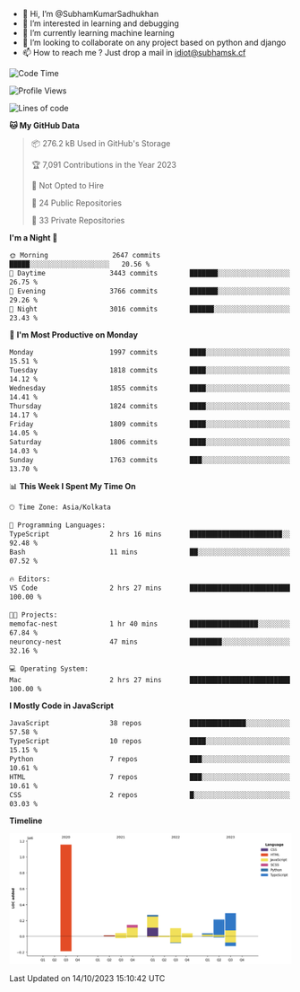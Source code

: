 - 👋 Hi, I’m @SubhamKumarSadhukhan
- 👀 I’m interested in learning and debugging
- 🌱 I’m currently learning machine learning
- 💞️ I’m looking to collaborate on any project based on python and django
- 📫 How to reach me ?
      Just drop a mail in idiot@subhamsk.cf

<!---
SubhamKumarSadhukhan/SubhamKumarSadhukhan is a ✨ special ✨ repository because its `README.md` (this file) appears on your GitHub profile.
You can click the Preview link to take a look at your changes.
--->


<!--START_SECTION:waka-->
![Code Time](http://img.shields.io/badge/Code%20Time-1%2C591%20hrs%2013%20mins-blue)

![Profile Views](http://img.shields.io/badge/Profile%20Views-1-blue)

![Lines of code](https://img.shields.io/badge/From%20Hello%20World%20I%27ve%20Written-2.3%20million%20lines%20of%20code-blue)

**🐱 My GitHub Data** 

> 📦 276.2 kB Used in GitHub's Storage 
 > 
> 🏆 7,091 Contributions in the Year 2023
 > 
> 🚫 Not Opted to Hire
 > 
> 📜 24 Public Repositories 
 > 
> 🔑 33 Private Repositories 
 > 
**I'm a Night 🦉** 

```text
🌞 Morning                2647 commits        █████░░░░░░░░░░░░░░░░░░░░   20.56 % 
🌆 Daytime                3443 commits        ███████░░░░░░░░░░░░░░░░░░   26.75 % 
🌃 Evening                3766 commits        ███████░░░░░░░░░░░░░░░░░░   29.26 % 
🌙 Night                  3016 commits        ██████░░░░░░░░░░░░░░░░░░░   23.43 % 
```
📅 **I'm Most Productive on Monday** 

```text
Monday                   1997 commits        ████░░░░░░░░░░░░░░░░░░░░░   15.51 % 
Tuesday                  1818 commits        ████░░░░░░░░░░░░░░░░░░░░░   14.12 % 
Wednesday                1855 commits        ████░░░░░░░░░░░░░░░░░░░░░   14.41 % 
Thursday                 1824 commits        ████░░░░░░░░░░░░░░░░░░░░░   14.17 % 
Friday                   1809 commits        ████░░░░░░░░░░░░░░░░░░░░░   14.05 % 
Saturday                 1806 commits        ████░░░░░░░░░░░░░░░░░░░░░   14.03 % 
Sunday                   1763 commits        ███░░░░░░░░░░░░░░░░░░░░░░   13.70 % 
```


📊 **This Week I Spent My Time On** 

```text
🕑︎ Time Zone: Asia/Kolkata

💬 Programming Languages: 
TypeScript               2 hrs 16 mins       ███████████████████████░░   92.48 % 
Bash                     11 mins             ██░░░░░░░░░░░░░░░░░░░░░░░   07.52 % 

🔥 Editors: 
VS Code                  2 hrs 27 mins       █████████████████████████   100.00 % 

🐱‍💻 Projects: 
memofac-nest             1 hr 40 mins        █████████████████░░░░░░░░   67.84 % 
neuroncy-nest            47 mins             ████████░░░░░░░░░░░░░░░░░   32.16 % 

💻 Operating System: 
Mac                      2 hrs 27 mins       █████████████████████████   100.00 % 
```

**I Mostly Code in JavaScript** 

```text
JavaScript               38 repos            ██████████████░░░░░░░░░░░   57.58 % 
TypeScript               10 repos            ████░░░░░░░░░░░░░░░░░░░░░   15.15 % 
Python                   7 repos             ███░░░░░░░░░░░░░░░░░░░░░░   10.61 % 
HTML                     7 repos             ███░░░░░░░░░░░░░░░░░░░░░░   10.61 % 
CSS                      2 repos             █░░░░░░░░░░░░░░░░░░░░░░░░   03.03 % 
```



**Timeline**

![Lines of Code chart](https://raw.githubusercontent.com/SubhamKumarSadhukhan/SubhamKumarSadhukhan/main/assets/bar_graph.png)


 Last Updated on 14/10/2023 15:10:42 UTC
<!--END_SECTION:waka-->
